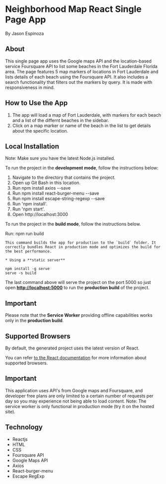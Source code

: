 # Neighborhood Map React Single Page App
By Jason Espinoza

## About
This single page app uses the Google maps API and the location-based service Foursquare API to list some beaches in the Fort Lauderdale Florida area. The page features 5 map markers of locations in Fort Lauderdale and lists details of each beach using the Foursquare API. It also includes a search functionality that filters out the markers by query.
It is made with responsiveness in mind.


## How to Use the App
1. The app will load a map of Fort Lauderdale, with markers for each beach and a list of the differnt beaches in the sidebar.
2. Click on a map marker or name of the beach in the list to get details about the specific location.

## Local Installation 
Note: Make sure you have the latest Node.js installed.

To run the project in the **development mode**, follow the instructions below: 

1. Navigate to the directory that contains the project.
2. Open up Git Bash in this location.
3. Run npm install axios --save
4. Run npm install react-burger-menu --save
5. Run npm install escape-string-regexp --save
6. Run 'npm install'.
7. Run 'npm start'.
8. Open http://localhost:3000

To run the project in the **build mode**, follow the instructions below.<br>

Run: npm run build
```
This command builds the app for production to the `build` folder. It correctly bundles React in production mode and optimizes the build for the best performance.

* Using a **static server**

npm install -g serve
serve -s build
```
The last command above will serve the project on the port 5000 so just open **[http://localhost:5000](http://localhost:5000)** to run the **production build** of the project.


## Important

Please note that the **Service Worker** providing offline capabilities works only in the **production build**. 


## Supported Browsers

By default, the generated project uses the latest version of React.

You can refer [to the React documentation](https://reactjs.org/docs/react-dom.html#browser-support) for more information about supported browsers.


## Important
This application uses API's from Google maps and Foursquare, and developer free plans are only limited to a certain number of requests per day so you may experience not being able to load content. Note: The service worker is only functional in production mode (try it on the hosted site).

## Technology
* Reactjs
* HTML
* CSS
* Foursquare API
* Google Maps API
* Axios
* React-burger-menu
* Escape RegExp
